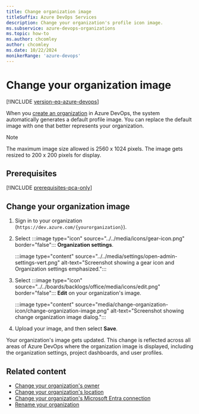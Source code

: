 ```yaml
---
title: Change organization image
titleSuffix: Azure DevOps Services
description: Change your organization's profile icon image.
ms.subservice: azure-devops-organizations
ms.topic: how-to
ms.author: chcomley
author: chcomley
ms.date: 10/22/2024
monikerRange: 'azure-devops'
---
```


# Change your organization image

[!INCLUDE [version-eq-azure-devops](../../includes/version-eq-azure-devops.md)]

When you [create an organization](create-organization.md) in Azure DevOps, the system automatically generates a default profile image. You can replace the default image with one that better represents your organization.

> [!NOTE]
> The maximum image size allowed is 2560 x 1024 pixels. The image gets resized to 200 x 200 pixels for display.

## Prerequisites

[!INCLUDE [prerequisites-pca-only](../../includes/prerequisites-pca-only.md)]

## Change your organization image

1. Sign in to your organization (```https://dev.azure.com/{yourorganization}```).

2. Select :::image type="icon" source="../../media/icons/gear-icon.png" border="false"::: **Organization settings**.

   :::image type="content" source="../../media/settings/open-admin-settings-vert.png" alt-text="Screenshot showing a gear icon and Organization settings emphasized.":::

3. Select :::image type="icon" source="../../boards/backlogs/office/media/icons/edit.png" border="false"::: **Edit** on your organization's image.

   :::image type="content" source="media/change-organization-icon/change-organization-image.png" alt-text="Screenshot showing change organization image dialog.":::

4. Upload your image, and then select **Save**.

Your organization's image gets updated. This change is reflected across all areas of Azure DevOps where the organization image is displayed, including the organization settings, project dashboards, and user profiles.

## Related content

- [Change your organization's owner](change-organization-ownership.md)
- [Change your organization's location](change-organization-location.md)
- [Change your organization's Microsoft Entra connection](change-azure-ad-connection.md)
- [Rename your organization](rename-organization.md)
